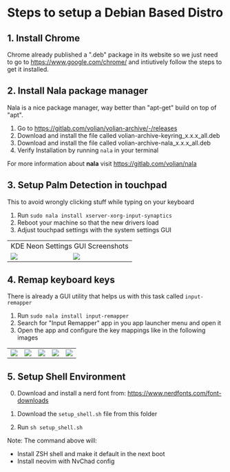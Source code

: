 # Steps to setup a Debian Based Distro

## 1. Install Chrome

Chrome already published a ".deb" package in its website so we just need to go to https://www.google.com/chrome/ and intiutively follow the steps to get it installed.

## 2. Install Nala package manager

Nala is a nice package manager, way better than "apt-get" build on top of "apt".

1. Go to https://gitlab.com/volian/volian-archive/-/releases
2. Download and install the file called volian-archive-keyring_x.x.x_all.deb
3. Download and install the file called volian-archive-nala_x.x.x_all.deb
4. Verify Installation by running `nala` in your terminal

For more information about **nala** visit https://gitlab.com/volian/nala

## 3. Setup Palm Detection in touchpad

This to avoid wrongly clicking stuff while typing on your keyboard

1. Run `sudo nala install xserver-xorg-input-synaptics`
2. Reboot your machine so that the new drivers load
3. Adjust touchpad settings with the system settings GUI

<table>
<tr><td colspan="2">KDE Neon Settings GUI Screenshots</td></tr>
<tr>
<td>
<img src="https://github.com/searleser97/linux_setup/assets/5056411/41765a5b-c2d6-4300-8080-4dd78dc3563d" />
</td>
<td>
<img src="https://github.com/searleser97/linux_setup/assets/5056411/b5f78820-babb-46ce-b8d5-feb568ac0fa9" />
</td>
</table>

## 4. Remap keyboard keys

There is already a GUI utility that helps us with this task called `input-remapper`

1. Run `sudo nala install input-remapper`
2. Search for "Input Remapper" app in you app launcher menu and open it
3. Open the app and configure the key mappings like in the following images

<table>
<tr>
<td><img src="https://github.com/searleser97/linux_setup/assets/5056411/328371ad-627e-4646-8663-7c3ca2e0d465" /></td>
<td><img src="https://github.com/searleser97/linux_setup/assets/5056411/2870bcaa-6854-459b-afbd-98822fe07d8b" /></td>
<td><img src="https://github.com/searleser97/linux_setup/assets/5056411/544ee27f-bdc1-4286-850f-94b1da6f8b92" /></td>
<td><img src="https://github.com/searleser97/linux_setup/assets/5056411/bebcdb91-ea4f-4959-95a2-651de3100a66" /></td>
<td><img src="https://github.com/searleser97/linux_setup/assets/5056411/72cff501-630a-45fc-a7a9-051a4981b1e6" /></td>
</tr>
</table>

## 5. Setup Shell Environment

0. Download and install a nerd font from: https://www.nerdfonts.com/font-downloads

1. Download the `setup_shell.sh` file from this folder
2. Run `sh setup_shell.sh`

Note: The command above will:
- Install ZSH shell and make it default in the next boot
- Install neovim with NvChad config
